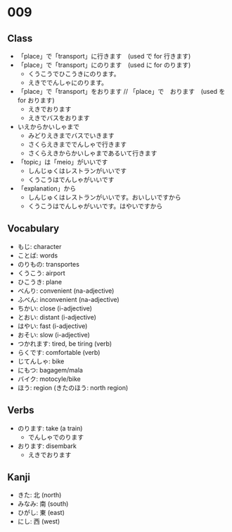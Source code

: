 # 009

## Class

- 「place」で「transport」に行きます　(used で for 行きます)
- 「place」で「transport」にのります　(used に for のります)
  - くうこうでひこうきにのります。
  - えきででんしゃにのります。
- 「place」で「transport」をおります // 「place」で　おります　(used を for おります)
  - えきでおります
  - えきでバスをおります
- いえからかいしゃまで
  - みどりえきまでバスでいきます
  - さくらえきまででんしゃで行きます
  - さくらえきからかいしゃまであるいて行きます
- 「topic」は「meio」がいいです
  - しんじゅくはレストランがいいです
  - くうこうはでんしゃがいいです
- 「explanation」から
  - しんじゅくはレストランがいいです。おいしいですから
  - くうこうはでんしゃがいいです。はやいですから

## Vocabulary

- もじ: character
- ことば: words
- のりもの: transportes
- くうこう: airport
- ひこうき: plane
- べんり: convenient (na-adjective)
- ふべん: inconvenient (na-adjective)
- ちかい: close (i-adjective)
- とおい: distant (i-adjective)
- はやい: fast (i-adjective)
- おそい: slow (i-adjective)
- つかれます: tired, be tiring (verb)
- らくです: comfortable (verb)
- じてんしゃ: bike
- にもつ: bagagem/mala
- バイク: motocyle/bike
- ほう: region (きたのほう: north region)

## Verbs

- のります: take (a train)
  - でんしゃでのります
- おります: disembark
  - えきでおります

## Kanji

- きた: 北 (north)
- みなみ: 南 (south)
- ひがし: 東 (east)
- にし: 西 (west)